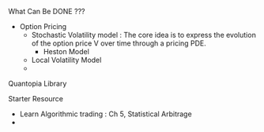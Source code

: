 What Can Be DONE ???



- Option Pricing
	- Stochastic Volatility model : The core idea is to express the evolution of the option price V over time through a pricing PDE.
		- Heston Model
	- Local Volatility Model
	- 






Quantopia Library


Starter Resource
- Learn Algorithmic trading : Ch 5, Statistical Arbitrage
- 